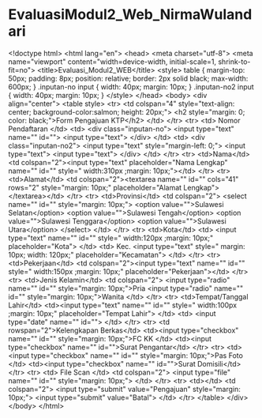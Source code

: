 # EvaluasiModul2_Web_NirmaWulandari
&lt;!doctype html> &lt;html lang="en">  &lt;head>     &lt;meta charset="utf-8">     &lt;meta name="viewport" content="width=device-width, initial-scale=1, shrink-to-fit=no">     &lt;title>Evaluasi_Modul2_WEB&lt;/title>      &lt;style>         table {             margin-top: 50px;             padding: 8px;             position: relative;             border: 2px solid black;             max-width: 600px;         }          .inputan-no input {             width: 40px;             margin: 10px;         }          .inputan-no2 input {             width: 40px;             margin: 10px;         }     &lt;/style>  &lt;/head>  &lt;body>     &lt;div align="center">         &lt;table style>             &lt;tr>                 &lt;td colspan="4" style="text-align: center; background-color:salmon; height: 20px;">                     &lt;h2 style="margin: 0; color: black;">Form Pengajuan KTP&lt;/h2>                 &lt;/td>             &lt;/tr>             &lt;tr>                 &lt;td>                     Nomor Pendaftaran                 &lt;/td>                  &lt;td>                     &lt;div class="inputan-no">                         &lt;input type="text" name="" id="">                         &lt;input type="text">                     &lt;/div>                 &lt;/td>                 &lt;td>                     &lt;div class="inputan-no2">                         &lt;input type="text" style="margin-left: 0;">                         &lt;input type="text">                         &lt;input type="text">                     &lt;/div>                 &lt;/td>             &lt;/tr>             &lt;tr>                 &lt;td>Nama&lt;/td>                 &lt;td colspan="2">&lt;input type="text" placeholder="Nama Lengkap" name="" id=""                         style=" width:310px ;margin: 10px;">&lt;/td>             &lt;/tr>             &lt;tr>                 &lt;td>Alamat&lt;/td>                 &lt;td colspan="2">&lt;textarea name="" id="" cols="41" rows="2" style="margin: 10px;"                         placeholder="Alamat Lengkap">&lt;/textarea>&lt;/td>             &lt;/tr>             &lt;tr>                 &lt;td>Provinsi&lt;/td>                 &lt;td colspan="2">                     &lt;select name="" id="" style="margin: 10px;">                         &lt;option value="">Sulawesi Selatan&lt;/option>                         &lt;option value="">Sulawesi Tengah&lt;/option>                         &lt;option value="">Sulawesi Tenggara&lt;/option>                         &lt;option value="">Sulawesi Utara&lt;/option>                     &lt;/select>                 &lt;/td>             &lt;/tr>             &lt;tr>                 &lt;td>Kota&lt;/td>                 &lt;td>                     &lt;input type="text" name="" id="" style=" width:120px ;margin: 10px;" placeholder="Kota">                 &lt;/td>                 &lt;td>                     Kec.                     &lt;input type="text" style=" margin: 10px; width: 120px;" placeholder="Kecamatan">                 &lt;/td>             &lt;/tr>             &lt;tr>                 &lt;td>Pekerjaan&lt;/td>                 &lt;td colspan="2">&lt;input type="text" name="" id="" style=" width:150px ;margin: 10px;"                         placeholder="Pekerjaan">&lt;/td>             &lt;/tr>             &lt;tr>                 &lt;td>Jenis Kelamin&lt;/td>                 &lt;td colspan="2">                     &lt;input type="radio" name="" id="" style="margin: 10px;">Pria                     &lt;input type="radio" name="" id="" style="margin: 10px;">Wanita                  &lt;/td>             &lt;/tr>             &lt;tr>                 &lt;td>Tempat/Tanggal Lahir&lt;/td>                 &lt;td>&lt;input type="text" name="" id="" style=" width:100px ;margin: 10px;" placeholder="Tempat Lahir">                 &lt;/td>                 &lt;td>                     &lt;input type="date" name="" id="">                 &lt;/td>             &lt;/tr>             &lt;tr>                 &lt;td rowspan="2">Kelengkapan Berkas&lt;/td>                 &lt;td>&lt;input type="checkbox" name="" id="" style="margin: 10px;">FC KK                 &lt;/td>                 &lt;td>&lt;input type="checkbox" name="" id="">Surat Pengantar&lt;/td>             &lt;/tr>             &lt;tr>                 &lt;td>&lt;input type="checkbox" name="" id="" style="margin: 10px;">Pas Foto                 &lt;/td>                 &lt;td>&lt;input type="checkbox" name="" id="">Surat Domisili&lt;/td>             &lt;/tr>             &lt;tr>                 &lt;td>                     File Scan                 &lt;/td>                 &lt;td colspan="2">                     &lt;input type="file" name="" id="" style="margin: 10px;">                 &lt;/td>             &lt;/tr>             &lt;tr>                 &lt;td>&lt;/td>                 &lt;td colspan="2">                     &lt;input type="submit" value="Pengajuan" style="margin: 10px;">                     &lt;input type="submit" value="Batal">                 &lt;/td>             &lt;/tr>         &lt;/table>     &lt;/div> &lt;/body>  &lt;/html>
